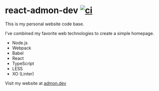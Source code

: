 # react-admon-dev [![ci](https://github.com/admon84/react-admon-dev/workflows/ci/badge.svg)](https://github.com/admon84/react-admon-dev/actions?query=workflow%3Aci)

This is my personal website code base.

I've combined my favorite web technologies to create a simple homepage.

* Node.js
* Webpack
* Babel
* React
* TypeScript
* LESS
* XO (Linter)

Visit my website at [admon.dev](https://admon.dev)